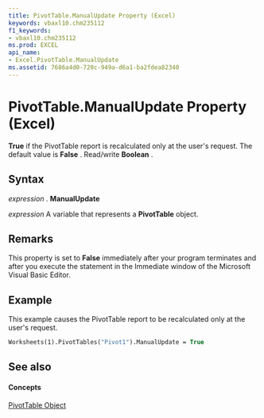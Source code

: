 ```yaml
---
title: PivotTable.ManualUpdate Property (Excel)
keywords: vbaxl10.chm235112
f1_keywords:
- vbaxl10.chm235112
ms.prod: EXCEL
api_name:
- Excel.PivotTable.ManualUpdate
ms.assetid: 7686a4d0-720c-949a-d6a1-ba2fdea82340
---
```



# PivotTable.ManualUpdate Property (Excel)

 **True** if the PivotTable report is recalculated only at the user's request. The default value is **False** . Read/write **Boolean** .


## Syntax

 _expression_ . **ManualUpdate**

 _expression_ A variable that represents a **PivotTable** object.


## Remarks

This property is set to  **False** immediately after your program terminates and after you execute the statement in the Immediate window of the Microsoft Visual Basic Editor.


## Example

This example causes the PivotTable report to be recalculated only at the user's request.


```vb
Worksheets(1).PivotTables("Pivot1").ManualUpdate = True
```


## See also


#### Concepts


[PivotTable Object](pivottable-object-excel.md)

